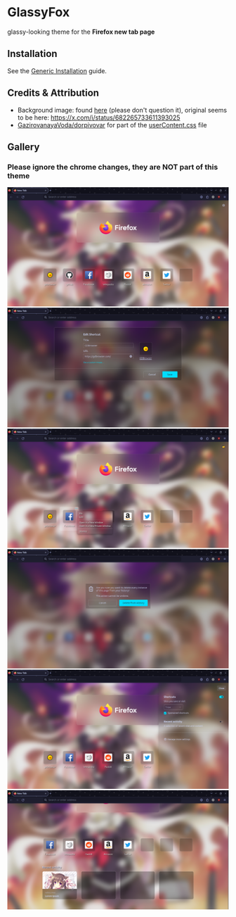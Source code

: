 # GlassyFox
glassy-looking theme for the **Firefox new tab page**

## Installation
See the [Generic Installation](https://github.com/FirefoxCSS-Store/FirefoxCSS-Store.github.io/blob/main/README.md#generic-installation) guide.

## Credits & Attribution
- Background image: found [here](https://cdn.nekos.life/wallpaper/4nUnmOeNXh8.png) (please don't question it), original seems to be here: https://x.com/i/status/682265733611393025
- [GazirovanayaVoda/dorpivovar](https://github.com/dorpivovar) for part of the [userContent.css](https://github.com/GazirovanayaVoda/RoundFox/blob/main/userContent.css) file

## Gallery
### Please ignore the chrome changes, they are NOT part of this theme
<img src="/screenshots/main.png">
<img src="/screenshots/edit.png">
<img src="/screenshots/contextMenu.png">
<img src="/screenshots/overlay.png">
<img src="/screenshots/sidebar.png">
<img src="/screenshots/recentActivity.png">

